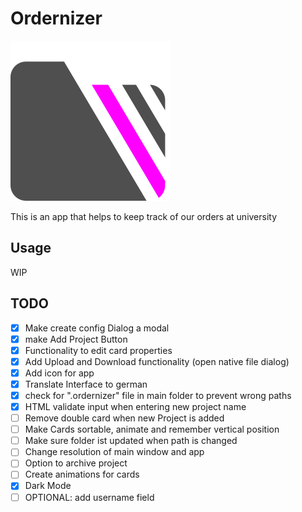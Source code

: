 # Ordernizer
![Ordernizer Logo](./public/256x256.png)

This is an app that helps to keep track of our orders at university

## Usage

WIP

## TODO

- [x] Make create config Dialog a modal
- [x] make Add Project Button
- [x] Functionality to edit card properties
- [x] Add Upload and Download functionality (open native file dialog)
- [x] Add icon for app
- [x] Translate Interface to german
- [x] check for ".ordernizer" file in main folder to prevent wrong paths
- [x] HTML validate input when entering new project name
- [ ] Remove double card when new Project is added
- [ ] Make Cards sortable, animate and remember vertical position
- [ ] Make sure folder ist updated when path is changed
- [ ] Change resolution of main window and app
- [ ] Option to archive project
- [ ] Create animations for cards
- [x] Dark Mode
- [ ] OPTIONAL: add username field
